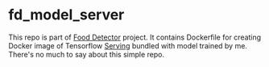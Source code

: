 # fd_model_server

This repo is part of [Food Detector](https://github.com/lukbast/food-detector) project. 
It contains Dockerfile for creating Docker image of Tensorflow [Serving](https://www.tensorflow.org/tfx/guide/serving) bundled with model trained by me. 
There's no much to say about this simple repo.
